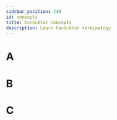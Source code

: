 ```yaml
---
sidebar_position: 240
id: concepts
title: Conduktor concepts
description: Learn Conduktor terminology
---
```


# A

# B

# C

